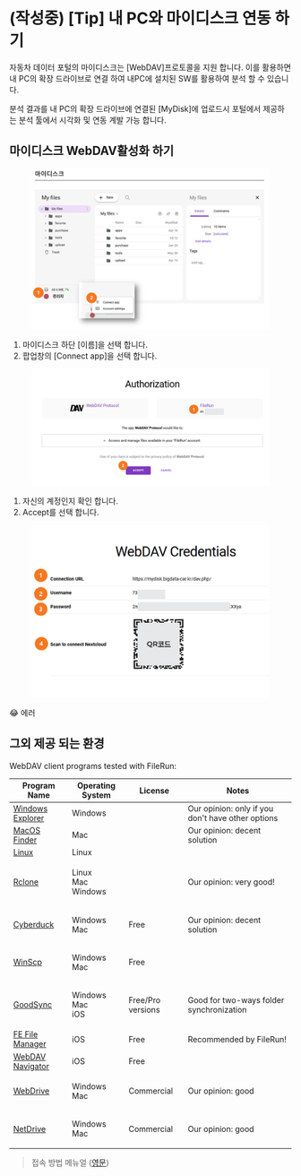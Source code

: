 # (작성중) \[Tip] 내 PC와 마이디스크 연동 하기

자동차 데이터 포털의 마이디스크는 \[WebDAV]프로토콜을 지원 합니다. 이를 활용하면 내 PC의 확장 드라이브로 연결 하여 내PC에 설치된 SW를 활용하여 분석 할 수 있습니다.&#x20;

분석 결과를 내 PC의 확장 드라이브에 연결된 \[MyDisk]에 업로드시 포털에서 제공하는 분석 툴에서 시각화 및 연동 계발 가능 합니다.&#x20;

## 마이디스크 WebDAV활성화 하기&#x20;

<figure><img src="../.gitbook/assets/image (6) (1).png" alt=""><figcaption></figcaption></figure>

1. 마이디스크 하단 \[이름]을 선택 합니다.&#x20;
2. 팝업창의 \[Connect app]을 선택 합니다.&#x20;

<figure><img src="../.gitbook/assets/image (1) (1) (1) (1) (1).png" alt=""><figcaption></figcaption></figure>

1. 자신의 계정인지 확인 합니다.&#x20;
2. Accept를 선택 합니다.&#x20;

<figure><img src="../.gitbook/assets/image (2) (1) (1) (1) (1).png" alt=""><figcaption></figcaption></figure>



:joy: 에러&#x20;





## 그외 제공 되는 환경&#x20;

WebDAV client programs tested with FileRun:

| Program Name                                                                               | Operating System               | License           | Notes                                             |
| ------------------------------------------------------------------------------------------ | ------------------------------ | ----------------- | ------------------------------------------------- |
| [Windows Explorer](https://docs.filerun.com/webdav#windowsconnecting_with_explorer)        | Windows                        |                   | Our opinion: only if you don't have other options |
| [MacOS Finder](https://docs.filerun.com/webdav#macosconnecting_with_finder)                | Mac                            |                   | Our opinion: decent solution                      |
| [Linux](https://docs.filerun.com/webdav#linuxmounting_from_the_command_line)               | Linux                          |                   |                                                   |
| [Rclone](https://rclone.org/)                                                              | <p>Linux<br>Mac<br>Windows</p> |                   | Our opinion: very good!                           |
| [Cyberduck](https://cyberduck.io/)                                                         | <p>Windows<br>Mac</p>          | Free              | Our opinion: decent solution                      |
| [WinScp](https://winscp.net/)                                                              | <p>Windows<br>Mac</p>          | Free              |                                                   |
| [GoodSync](http://bit.ly/65Mz)                                                             | <p>Windows<br>Mac<br>iOS</p>   | Free/Pro versions | Good for two-ways folder synchronization          |
| [FE File Manager](https://apps.apple.com/us/app/fe-file-explorer-file-manager/id510282524) | iOS                            | Free              | Recommended by FileRun!                           |
| [WebDAV Navigator](https://apps.apple.com/us/app/webdav-navigator/id382551345)             | iOS                            | Free              |                                                   |
| [WebDrive](http://bit.ly/Z3HWau)                                                           | <p>Windows<br>Mac</p>          | Commercial        | Our opinion: good                                 |
| [NetDrive](http://bit.ly/9X4qXq)                                                           | <p>Windows<br>Mac</p>          | Commercial        | Our opinion: good                                 |



> 접속 방법 메뉴얼 ([영문](https://docs.filerun.com/webdav))&#x20;
